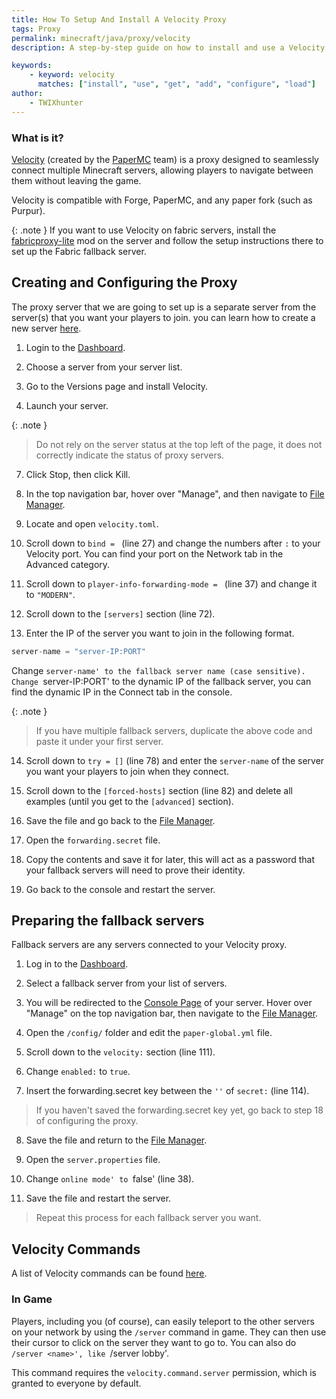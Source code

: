 ```yaml
---
title: How To Setup And Install A Velocity Proxy
tags: Proxy
permalink: minecraft/java/proxy/velocity
description: A step-by-step guide on how to install and use a Velocity proxy server

keywords:
    - keyword: velocity
      matches: ["install", "use", "get", "add", "configure", "load"]
author:
    - TWIXhunter
---
```


### What is it?
[Velocity](https://papermc.io/software/velocity) (created by the [PaperMC](https://papermc.io/team) team) is a proxy designed to seamlessly connect multiple Minecraft servers, allowing players to navigate between them without leaving the game. 

Velocity is compatible with Forge, PaperMC, and any paper fork (such as Purpur). 

{: .note }
If you want to use Velocity on fabric servers, install the [fabricproxy-lite](https://www.curseforge.com/minecraft/mc-mods/fabricproxy-lite) mod on the server and follow the setup instructions there to set up the Fabric fallback server.


## Creating and Configuring the Proxy 
The proxy server that we are going to set up is a separate server from the server(s) that you want your players to join. you can learn how to create a new server [here](https://kb.falixnodes.net/falix/dashboard/server/create-server).


1. Login to the [Dashboard](https://client.falixnodes.net/).

2. Choose a server from your server list.

3. Go to the Versions page and install Velocity.

4. Launch your server.

{: .note }
> Do not rely on the server status at the top left of the page, it does not correctly indicate the status of proxy servers.

7. Click Stop, then click Kill.

8. In the top navigation bar, hover over "Manage", and then navigate to [File Manager](https://client.falixnodes.net/server/filemanager).

9. Locate and open `velocity.toml`.

10. Scroll down to `bind = ` (line 27) and change the numbers after `:` to your Velocity port. You can find your port on the Network tab in the Advanced category. 


11. Scroll down to `player-info-forwarding-mode = ` (line 37) and change it to `"MODERN"`.

12. Scroll down to the `[servers]` section (line 72).

13. Enter the IP of the server you want to join in the following format.


``` java
server-name = "server-IP:PORT"
```
Change `server-name' to the fallback server name (case sensitive).
Change `server-IP:PORT' to the dynamic IP of the fallback server, you can find the dynamic IP in the Connect tab in the console.

{: .note }
> If you have multiple fallback servers, duplicate the above code and paste it under your first server.

14. Scroll down to `try = []` (line 78) and enter the `server-name` of the server you want your players to join when they connect.

15. Scroll down to the `[forced-hosts]` section (line 82) and delete all examples (until you get to the `[advanced]` section).

16. Save the file and go back to the [File Manager](https://client.falixnodes.net/server/filemanager).

17. Open the `forwarding.secret` file.

18. Copy the contents and save it for later, this will act as a password that your fallback servers will need to prove their identity.

19. Go back to the console and restart the server.

## Preparing the fallback servers
Fallback servers are any servers connected to your Velocity proxy.

1. Log in to the [Dashboard](https://client.falixnodes.net/).

2. Select a fallback server from your list of servers.

3. You will be redirected to the [Console Page](https://client.falixnodes.net/server/console) of your server. Hover over "Manage" on the top navigation bar, then navigate to the [File Manager](https://client.falixnodes.net/server/filemanager).

4. Open the `/config/` folder and edit the `paper-global.yml` file.

5. Scroll down to the `velocity:` section (line 111).

6. Change `enabled:` to `true`.

7. Insert the forwarding.secret key between the `''` of `secret:` (line 114).
> If you haven't saved the forwarding.secret key yet, go back to step 18 of configuring the proxy.

8. Save the file and return to the [File Manager](https://client.falixnodes.net/server/filemanager).

9. Open the `server.properties` file.

10. Change `online mode' to `false' (line 38).


11. Save the file and restart the server.

> Repeat this process for each fallback server you want.

## Velocity Commands
A list of Velocity commands can be found [here](https://docs.papermc.io/velocity/built-in-commands).

### In Game
Players, including you (of course), can easily teleport to the other servers on your network by using the `/server` command in game. They can then use their cursor to click on the server they want to go to. You can also do `/server <name>', like `/server lobby'.

This command requires the `velocity.command.server` permission, which is granted to everyone by default.